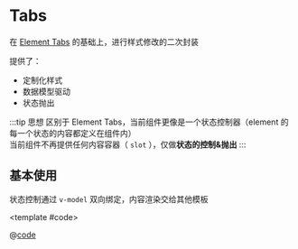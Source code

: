 # Tabs

在 [Element Tabs](https://element-plus.gitee.io/#/zh-CN/component/tabs) 的基础上，进行样式修改的二次封装

提供了：

* 定制化样式
* 数据模型驱动
* 状态抛出

:::tip 思想
区别于 Element Tabs，当前组件更像是一个状态控制器（element 的每一个状态的内容都定义在组件内）<br/>
当前组件不再提供任何内容容器（ `slot` ），仅做**状态的控制&抛出**
:::

## 基本使用

状态控制通过 `v-model` 双向绑定，内容渲染交给其他模板

<demo-block>

<Tabs-demo1 />

<template #code>

@[code](@demoroot/Tabs/demo1.vue)

</template>

</demo-block>
